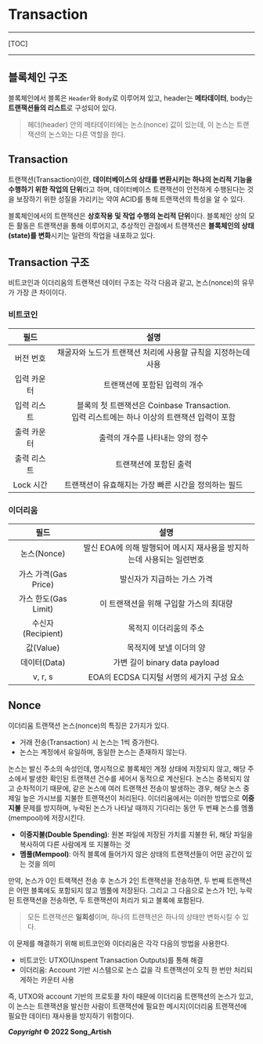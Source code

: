 # Transaction

---

[TOC]

---



## 블록체인 구조

블록체인에서 블록은 `Header`와 `Body`로 이루어져 있고, header는 **메타데이터**, body는 **트랜잭션들의 리스트**로 구성되어 있다.

> 헤더(header) 안의 메타데이터에는 논스(nonce) 값이 있는데, 이 논스는 트랜잭션의 논스와는 다른 역할을 한다.



## Transaction

트랜잭션(Transaction)이란, **데이터베이스의 상태를 변환시키는 하나의 논리적 기능을 수행하기 위한 작업의 단위**라고 하며, 데이터베이스 트랜잭션이 안전하게 수행된다는 것을 보장하기 위한 성질을 가리키는 약여 ACID를 통해 트랜잭션의 특성을 알 수 있다.

블록체인에서의 트랜잭션은 **상호작용 및 작업 수행의 논리적 단위**이다. 블록체인 상의 모든 활동은 트랜잭션을 통해 이루어지고, 추상적인 관점에서 트랜잭션은 **블록체인의 상태(state)를 변화**시키는 일련의 작업을 내포하고 있다.



## Transaction 구조

비트코인과 이더리움의 트랜잭션 데이터 구조는 각각 다음과 같고, 논스(nonce)의 유무가 가장 큰 차이이다.

### 비트코인

|    필드     |                             설명                             |
| :---------: | :----------------------------------------------------------: |
|  버전 번호  | 채굴자와 노드가 트랜잭션 처리에 사용할 규칙을 지정하는데 사용 |
| 입력 카운터 |                트랜잭션에 포함된 입력의 개수                 |
| 입력 리스트 | 블록의 첫 트랜잭션은 Coinbase Transaction.<br />입력 리스트에는 하나 이상의 트랜잭션 입력이 포함 |
| 출력 카운터 |               출력의 개수를 나타내는 양의 정수               |
| 출력 리스트 |                    트랜잭션에 포함된 출력                    |
|  Lock 시간  |     트랜잭션이 유효해지는 가장 빠른 시간을 정의하는 필드     |

### 이더리움

|         필드         |                             설명                             |
| :------------------: | :----------------------------------------------------------: |
|     논스(Nonce)      | 발신 EOA에 의해 발행되어 메시지 재사용을 방지하는데 사용되는 일련번호 |
| 가스 가격(Gas Price) |                 발신자가 지급하는 가스 가격                  |
| 가스 한도(Gas Limit) |           이 트랜잭션을 위해 구입할 가스의 최대량            |
|  수신자(Recipient)   |                   목적지  이더리움의 주소                    |
|      값(Value)       |                   목적지에 보낼 이더의 양                    |
|     데이터(Data)     |                가변 길이 binary data payload                 |
|       v, r, s        |          EOA의 ECDSA 디지털 서명의 세가지 구성 요소          |



## Nonce

이더리움 트랜잭션 논스(nonce)의 특징은 2가지가 있다.

- 거래 전송(Transaction) 시 논스는 1씩 증가한다.
- 논스는 계정에서 유일하며, 동일한 논스는 존재하지 않는다.

논스는 발신 주소의 속성인데, 명시적으로 블록체인 계정 상태에 저장되지 않고, 해당 주소에서 발생한 확인된 트랜잭션 건수를 세어서 동적으로 계산된다. 논스는 중복되지 않고 순차적이기 때문에, 같은 논스에 여러 트랜잭션 전송이 발생하는 경우, 해당 논스 중 제일 높은 가시브를 지불한 트랜잭션이 처리된다. 이더리움에서는 이러한 방법으로 **이중 지불** 문제를 방지하며, 누락된 논스가 나타날 때까지 기다리는 동안 두 번째 논스를 멤풀(mempool)에 저장시킨다.

- **이중지불(Double Spending)**: 원본 파일에 저장된 가치를 지불한 뒤, 해당 파일을 복사하여 다른 사람에게 또 지불하는 것
- **멤풀(Mempool)**: 아직 블록에 들어가지 않은 상태의 트랜잭션들이 어떤 공간이 있는 것을 의미

만약, 논스가 0인 트랙잭션 전송 후 논스가 2인 트랜잭션을 전송하면, 두 번째 트랜잭션은 어떤 블록에도 포함되지 않고 멤풀에 저장된다. 그리고 그 다음으로 논스가 1인, 누락된 트랜잭션을 전송하면, 두 트랜잭션이 처리가 되고 블록에 포함된다.

> 모든 트랜잭션은 **일회성**이며, 하나의 트랜잭션은 하나의 상태만 변화시킬 수 있다.

이 문제를 해결하기 위해 비트코인와 이더리움은 각각 다음의 방법을 사용한다.

- 비트코인: UTXO(Unspent Transaction Outputs)를 통해 해결
- 이더리움: Account 기반 시스템으로 논스 값을 각 트랜잭션이 오직 한 번만 처리되게하는 카운터 사용

즉, UTXO와 account 기반의 프로토콜 차이 때문에 이더리움 트랜잭션의 논스가 있고, 이 논스는 트랜잭션을 발신한 사람이 트랜잭션에 필요한 메시지(이더리움 트랜잭션에 필요한 데이터) 재사용을 방지하기 위함이다.



***Copyright* © 2022 Song_Artish**